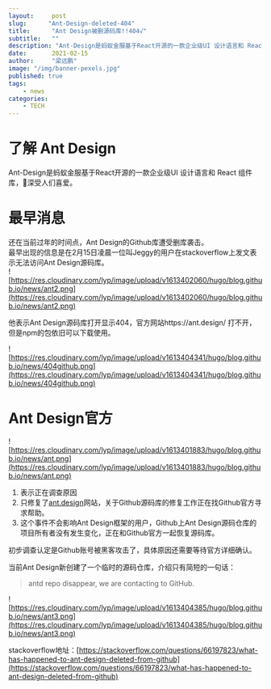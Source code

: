 ```yaml
---
layout:     post 
slug:      "Ant-Design-deleted-404"
title:      "Ant Design被删源码库!!404√"
subtitle:   ""
description: "Ant-Design是蚂蚁金服基于React开源的一款企业级UI 设计语言和 React 组件库,深受人们喜爱.还在当前过年的时间点,Ant Design的Github库遭受删库袭击."
date:       2021-02-15
author:     "梁远鹏"
image: "/img/banner-pexels.jpg"
published: true
tags:
    - news
categories: 
    - TECH
---  
```

# 了解 Ant Design 

Ant-Design是蚂蚁金服基于React开源的一款企业级UI 设计语言和 React 组件库，深受人们喜爱。

# 最早消息  
还在当前过年的时间点，Ant Design的Github库遭受删库袭击。​  
最早出现的信息是在2月15日凌晨一位叫Jeggy的用户在stackoverflow上发文表示无法访问Ant Design​源码库。  
![https://res.cloudinary.com/lyp/image/upload/v1613402060/hugo/blog.github.io/news/ant2.png](https://res.cloudinary.com/lyp/image/upload/v1613402060/hugo/blog.github.io/news/ant2.png)
  
他表示Ant Design源码库打开显示404，官方网站https://ant.design/ 打不开，但是npm的包依旧可以下载使用。  

![https://res.cloudinary.com/lyp/image/upload/v1613404341/hugo/blog.github.io/news/404github.png](https://res.cloudinary.com/lyp/image/upload/v1613404341/hugo/blog.github.io/news/404github.png)

# Ant Design官方  
![https://res.cloudinary.com/lyp/image/upload/v1613401883/hugo/blog.github.io/news/ant.png](https://res.cloudinary.com/lyp/image/upload/v1613401883/hugo/blog.github.io/news/ant.png) 

1. 表示正在调查原因  
2. 只修复了[ant.design](https://ant.design)网站，关于Github源码库的修复工作正在找Github官方寻求帮助。  
3. 这个事件不会影响Ant Design框架的用户，Github上Ant Design源码仓库的项目所有者没有发生变化，正在和Github官方一起恢复源码库。  

初步调查认定是Github账号被黑客攻击了，具体原因还需要等待官方详细确认。  

当前Ant Design新创建了一个临时的源码仓库，介绍只有简短的一句话：  
> antd repo disappear, we are contacting to GitHub.  

![https://res.cloudinary.com/lyp/image/upload/v1613404385/hugo/blog.github.io/news/ant3.png](https://res.cloudinary.com/lyp/image/upload/v1613404385/hugo/blog.github.io/news/ant3.png)  

stackoverflow地址：[https://stackoverflow.com/questions/66197823/what-has-happened-to-ant-design-deleted-from-github](https://stackoverflow.com/questions/66197823/what-has-happened-to-ant-design-deleted-from-github)

